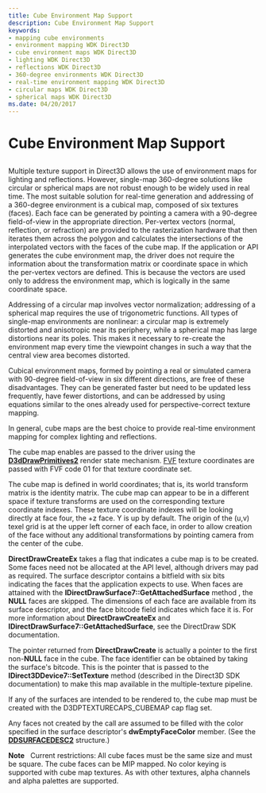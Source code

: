 ```yaml
---
title: Cube Environment Map Support
description: Cube Environment Map Support
keywords:
- mapping cube environments
- environment mapping WDK Direct3D
- cube environment maps WDK Direct3D
- lighting WDK Direct3D
- reflections WDK Direct3D
- 360-degree environments WDK Direct3D
- real-time environment mapping WDK Direct3D
- circular maps WDK Direct3D
- spherical maps WDK Direct3D
ms.date: 04/20/2017
---
```


# Cube Environment Map Support


## <span id="ddk_cube_environment_map_support_gg"></span><span id="DDK_CUBE_ENVIRONMENT_MAP_SUPPORT_GG"></span>


Multiple texture support in Direct3D allows the use of environment maps for lighting and reflections. However, single-map 360-degree solutions like circular or spherical maps are not robust enough to be widely used in real time. The most suitable solution for real-time generation and addressing of a 360-degree environment is a cubical map, composed of six textures (faces). Each face can be generated by pointing a camera with a 90-degree field-of-view in the appropriate direction. Per-vertex vectors (normal, reflection, or refraction) are provided to the rasterization hardware that then iterates them across the polygon and calculates the intersections of the interpolated vectors with the faces of the cube map. If the application or API generates the cube environment map, the driver does not require the information about the transformation matrix or coordinate space in which the per-vertex vectors are defined. This is because the vectors are used only to address the environment map, which is logically in the same coordinate space.

Addressing of a circular map involves vector normalization; addressing of a spherical map requires the use of trigonometric functions. All types of single-map environments are nonlinear: a circular map is extremely distorted and anisotropic near its periphery, while a spherical map has large distortions near its poles. This makes it necessary to re-create the environment map every time the viewpoint changes in such a way that the central view area becomes distorted.

Cubical environment maps, formed by pointing a real or simulated camera with 90-degree field-of-view in six different directions, are free of these disadvantages. They can be generated faster but need to be updated less frequently, have fewer distortions, and can be addressed by using equations similar to the ones already used for perspective-correct texture mapping.

In general, cube maps are the best choice to provide real-time environment mapping for complex lighting and reflections.

The cube map enables are passed to the driver using the [**D3dDrawPrimitives2**](/windows-hardware/drivers/ddi/d3dhal/nc-d3dhal-lpd3dhal_drawprimitives2cb) render state mechanism. [FVF](fvf--flexible-vertex-format-.md) texture coordinates are passed with FVF code 01 for that texture coordinate set.

The cube map is defined in world coordinates; that is, its world transform matrix is the identity matrix. The cube map can appear to be in a different space if texture transforms are used on the corresponding texture coordinate indexes. These texture coordinate indexes will be looking directly at face four, the +z face. Y is up by default. The origin of the (u,v) texel grid is at the upper left corner of each face, in order to allow creation of the face without any additional transformations by pointing camera from the center of the cube.

**DirectDrawCreateEx** takes a flag that indicates a cube map is to be created. Some faces need not be allocated at the API level, although drivers may pad as required. The surface descriptor contains a bitfield with six bits indicating the faces that the application expects to use. When faces are attained with the **IDirectDrawSurface7::GetAttachedSurface** method , the **NULL** faces are skipped. The dimensions of each face are available from its surface descriptor, and the face bitcode field indicates which face it is. For more information about **DirectDrawCreateEx** and **IDirectDrawSurface7::GetAttachedSurface**, see the DirectDraw SDK documentation.

The pointer returned from **DirectDrawCreate** is actually a pointer to the first non-**NULL** face in the cube. The face identifier can be obtained by taking the surface's bitcode. This is the pointer that is passed to the **IDirect3DDevice7::SetTexture** method (described in the Direct3D SDK documentation) to make this map available in the multiple-texture pipeline.

If any of the surfaces are intended to be rendered to, the cube map must be created with the D3DPTEXTURECAPS\_CUBEMAP cap flag set.

Any faces not created by the call are assumed to be filled with the color specified in the surface descriptor's **dwEmptyFaceColor** member. (See the [**DDSURFACEDESC2**](/previous-versions/windows/hardware/drivers/ff550340(v=vs.85)) structure.)

**Note**   Current restrictions: All cube faces must be the same size and must be square. The cube faces can be MIP mapped. No color keying is supported with cube map textures. As with other textures, alpha channels and alpha palettes are supported.

 

 

